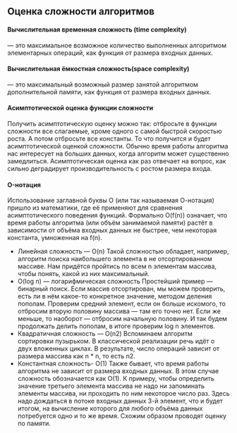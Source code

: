 ## Оценка сложности алгоритмов

#### Вычислительная временная сложность (time complexity)
— это максимальное возможное количество выполненных алгоритмом элементарных операций, как функция от размера входных данных.  

#### Вычислительная ёмкостная сложность(space complexity)
— это максимальный возможный размер занятой алгоритмом дополнительной памяти, как функция от размера входных данных.  

#### Асимптотической оценка функции сложности
Получить асимптотическую оценку можно так: отбросьте в функции сложности все слагаемые, кроме одного с самой быстрой скоростью роста. А потом отбросьте все константы. То что получится и будет асимптотической оценкой сложности.
Обычно время работы алгоритма нас интересует на больших данных, когда алгоритм может существенно замедлиться. Асимптотическая оценка как раз отвечает на вопрос, как сильно деградирует производительность с ростом размера входа.

#### O-нотация
Использование заглавной буквы О (или так называемая О-нотация) пришло из математики, где её применяют для сравнения асимптотического поведения функций. Формально O(f(n)) означает, что время работы алгоритма (или объём занимаемой памяти) растёт в зависимости от объёма входных данных не быстрее, чем некоторая константа, умноженная на f(n).

- Линейная сложность — O(n)
Такой сложностью обладает, например, алгоритм поиска наибольшего элемента в не отсортированном массиве. Нам придётся пройтись по всем n элементам массива, чтобы понять, какой из них максимальный.
- O(log n) — логарифмическая сложность
  Простейший пример — бинарный поиск. Если массив отсортирован, мы можем проверить, есть ли в нём какое-то конкретное значение, методом деления пополам. Проверим средний элемент, если он больше искомого, то отбросим вторую половину массива — там его точно нет. Если же меньше, то наоборот — отбросим начальную половину. И так будем продолжать делить пополам, в итоге проверим log n элементов.
- Квадратичная сложность — O(n2)
  Вспоминаем алгоритм сортировки пузырьком. В классической реализации речь идёт о двух вложенных циклах. В результате, число операций зависит от размера массива как n * n, то есть n2.
- Константная сложность- O(1)
  Также бывает, что время работы алгоритма не зависит от размера входных данных. В этом случае сложность обозначается как O(1). К примеру, чтобы определить значение третьего элемента массива не надо ни запоминать элементы массива, ни проходить по ним некоторое число раз. Здесь надо дождаться в потоке входных данных 3-й элемент, что и будет итогом, на вычисление которого для любого объёма данных потребуется одно и то же время. Схожим образом проводят оценку по памяти.